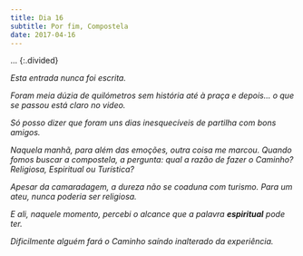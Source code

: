 ```yaml
---
title: Dia 16
subtitle: Por fim, Compostela
date: 2017-04-16
---
```

...
{:.divided}

*Esta entrada nunca foi escrita.*

*Foram meia dúzia de quilómetros sem história até à praça e depois... o que se passou está claro no video.*

*Só posso dizer que foram uns dias inesquecíveis de partilha com bons amigos.*

*Naquela manhã, para além das emoções, outra coisa me marcou. Quando fomos buscar a compostela, a pergunta: qual a razão de fazer o Caminho? Religiosa, Espiritual ou Turística?*

*Apesar da camaradagem, a dureza não se coaduna com turismo. Para um ateu, nunca poderia ser religiosa.*

*E ali, naquele momento, percebi o alcance que a palavra __espiritual__ pode ter.*

*Dificilmente alguém fará o Caminho saíndo inalterado da experiência.*
